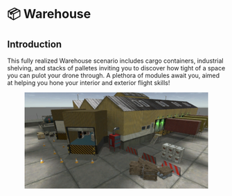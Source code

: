 # 📦 Warehouse

## Introduction

This fully realized Warehouse scenario includes cargo containers, industrial shelving, and stacks of palletes inviting you to discover how tight of a space you can pulot your drone through.  A plethora of modules await you, aimed at helping you hone your interior and exterior flight skills!

<figure><img src="../../.gitbook/assets/image (63).png" alt=""><figcaption></figcaption></figure>

